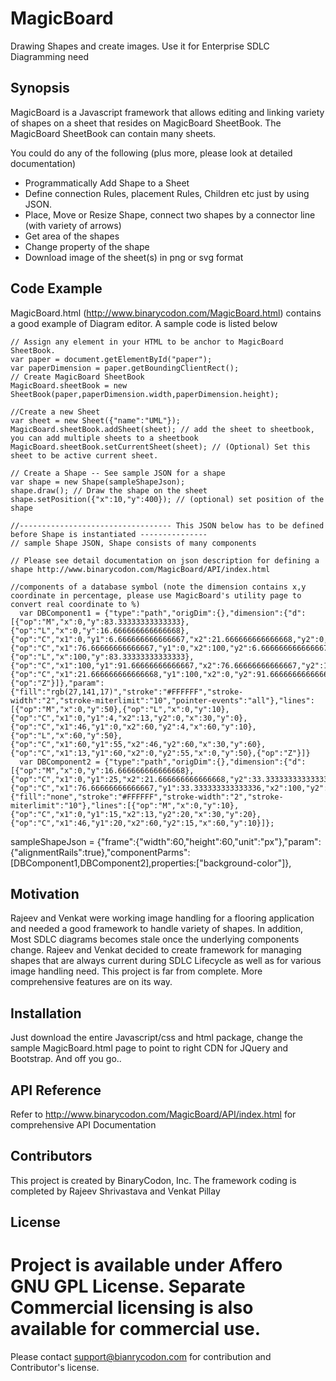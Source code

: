 # MagicBoard
Drawing Shapes and create images. Use it for Enterprise SDLC Diagramming need

## Synopsis

MagicBoard is a Javascript framework that allows editing and linking variety of shapes on a sheet that resides on MagicBoard SheetBook. 
The MagicBoard SheetBook can contain many sheets.

You could do any of the following (plus more, please look at detailed documentation)
- Programmatically Add Shape to a Sheet
- Define connection Rules, placement Rules, Children etc just by using JSON.
- Place, Move or Resize Shape, connect two shapes by a connector line (with variety of arrows)
- Get area of the shapes
- Change property of the shape
- Download image of the sheet(s) in png or svg format


## Code Example

MagicBoard.html (http://www.binarycodon.com/MagicBoard.html) contains a good example of Diagram editor.
A sample code is listed below

    // Assign any element in your HTML to be anchor to MagicBoard SheetBook.
    var paper = document.getElementById("paper");
    var paperDimension = paper.getBoundingClientRect();
    // Create MagicBoard SheetBook
    MagicBoard.sheetBook = new SheetBook(paper,paperDimension.width,paperDimension.height);
       
    //Create a new Sheet                
    var sheet = new Sheet({"name":"UML"});
    MagicBoard.sheetBook.addSheet(sheet); // add the sheet to sheetbook, you can add multiple sheets to a sheetbook
    MagicBoard.sheetBook.setCurrentSheet(sheet); // (Optional) Set this sheet to be active current sheet. 

    // Create a Shape -- See sample JSON for a shape
    var shape = new Shape(sampleShapeJson);
    shape.draw(); // Draw the shape on the sheet
    shape.setPosition({"x":10,"y":400}); // (optional) set position of the shape
    
    //---------------------------------- This JSON below has to be defined before Shape is instantiated ---------------
    // sample Shape JSON, Shape consists of many components
    
    // Please see detail documentation on json description for defining a shape http://www.binarycodon.com/MagicBoard/API/index.html 
    
    //components of a database symbol (note the dimension contains x,y coordinate in percentage, please use MagicBoard's utility page to convert real coordinate to %)
      var DBComponent1 = {"type":"path","origDim":{},"dimension":{"d":[{"op":"M","x":0,"y":83.33333333333333},{"op":"L","x":0,"y":16.666666666666668},{"op":"C","x1":0,"y1":6.666666666666667,"x2":21.666666666666668,"y2":0,"x":50,"y":0},{"op":"C","x1":76.66666666666667,"y1":0,"x2":100,"y2":6.666666666666667,"x":100,"y":16.666666666666668},{"op":"L","x":100,"y":83.33333333333333},{"op":"C","x1":100,"y1":91.66666666666667,"x2":76.66666666666667,"y2":100,"x":50,"y":100},{"op":"C","x1":21.666666666666668,"y1":100,"x2":0,"y2":91.66666666666667,"x":0,"y":83.33333333333333},{"op":"Z"}]},"param":{"fill":"rgb(27,141,17)","stroke":"#FFFFFF","stroke-width":"2","stroke-miterlimit":"10","pointer-events":"all"},"lines":[{"op":"M","x":0,"y":50},{"op":"L","x":0,"y":10},{"op":"C","x1":0,"y1":4,"x2":13,"y2":0,"x":30,"y":0},{"op":"C","x1":46,"y1":0,"x2":60,"y2":4,"x":60,"y":10},{"op":"L","x":60,"y":50},{"op":"C","x1":60,"y1":55,"x2":46,"y2":60,"x":30,"y":60},{"op":"C","x1":13,"y1":60,"x2":0,"y2":55,"x":0,"y":50},{"op":"Z"}]}
      var DBComponent2 = {"type":"path","origDim":{},"dimension":{"d":[{"op":"M","x":0,"y":16.666666666666668},{"op":"C","x1":0,"y1":25,"x2":21.666666666666668,"y2":33.333333333333336,"x":50,"y":33.333333333333336},{"op":"C","x1":76.66666666666667,"y1":33.333333333333336,"x2":100,"y2":25,"x":100,"y":16.666666666666668}]},"param":{"fill":"none","stroke":"#FFFFFF","stroke-width":"2","stroke-miterlimit":"10"},"lines":[{"op":"M","x":0,"y":10},{"op":"C","x1":0,"y1":15,"x2":13,"y2":20,"x":30,"y":20},{"op":"C","x1":46,"y1":20,"x2":60,"y2":15,"x":60,"y":10}]};

   sampleShapeJson = {"frame":{"width":60,"height":60,"unit":"px"},"param":{"alignmentRails":true},"componentParms":[DBComponent1,DBComponent2],properties:["background-color"]},

## Motivation

Rajeev and Venkat were working image handling for a flooring application and needed a good framework to handle variety of shapes. In addition,
Most SDLC diagrams becomes stale once the underlying components change. Rajeev and Venkat decided to create framework for managing shapes
that are always current during SDLC Lifecycle as well as for various image handling need. This project is far from complete. More comprehensive
features are on its way.

## Installation

Just download the entire Javascript/css and html package, change the sample MagicBoard.html page to point to right CDN for JQuery and Bootstrap.
And off you go..

## API Reference

Refer to http://www.binarycodon.com/MagicBoard/API/index.html for comprehensive API Documentation


## Contributors

This project is created by BinaryCodon, Inc. The framework coding is completed by Rajeev Shrivastava and Venkat Pillay

## License

Project is available under Affero GNU GPL License. Separate Commercial licensing is also available for commercial use. 
=======

>>>>>>> 
Please contact support@bianrycodon.com for contribution and Contributor's license.
